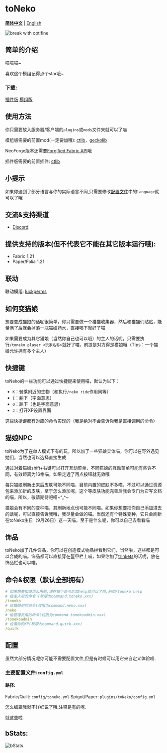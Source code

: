 # toNeko
**[简体中文](README.md)** | [English](README_en.md)

![break with optifine](https://wsrv.nl/?url=https%3A%2F%2Fimages.teamresourceful.com%2Fu%2F8vCLgK.svg&n=-1)
## 简单的介绍
喵喵喵~

喜欢这个模组记得点个star哦~
### 下载:
[插件版](https://modrinth.com/plugin/toneko/)
[模组版](https://modrinth.com/mod/tonekomod/)
## 使用方法
你只需要放入服务器/客户端的`plugins`或`mods`文件夹就可以了喵

模组版需要的前置mod(一定要加哦): [ctlib](https://modrinth.com/mod/ctlibmod)，[geckolib](https://modrinth.com/mod/geckolib)

NeoForge版本还需要[Forgified Fabric API](https://modrinth.com/mod/forgified-fabric-api)哦

插件版需要的前置插件: [ctlib](https://modrinth.com/plugin/ctlib)

## 小提示
如果你遇到了部分语言与你的实际语言不同,只需要修改[配置文件](#配置)中的`language`就可以了哦

## 交流&支持渠道
- [Discord](https://discord.gg/hQ6Mm7wtt4)
## 提供支持的版本(但不代表它不能在其它版本运行哦):
- Fabric 1.21
- Paper/Folia 1.21
## 联动
联动模组: [luckperms](https://luckperms.net/)
## 如何变猫娘
想要变成猫娘的话呢很简单，你只需要做一个猫猫收集器，然后和猫猫们贴贴，能量满了后就会掉落一瓶猫娘药水，直接喝下就好了喵

如果需要成为其它猫娘（当然你自己也可以哦）的主人的话呢，只需要执行`/toneko player <玩家名称>`就好了喵，前提是对方得是猫娘哦（Tips：一个猫娘允许拥有多个主人）
## 快捷键
toNeko的一些功能可以通过快捷键来使用喵，默认为以下：
- `K`：骑乘附近的生物（和执行`/neko ride`作用同等）
- `I`：躺下（字面意思）
- `O`：趴下（也是字面意思）
- `J`：打开XP设置界面

这些快捷键都有对应的命令实现的（我是绝对不会告诉你我是直接调用的命令）
## 猫娘NPC
toNeko为了在单人模式下有的玩，所以加了一些猫娘实体喵，你可以在野外遇见她们，当然也可以选择直接生成

通过对着猫娘shift+右键可以打开互动菜单，不同猫娘的互动菜单可能有些许不同，有效距离为16格喵，如果走远了再点按钮就无效哦

每只猫娘刷新出来后皮肤可能不同喵，目前内置的皮肤不多喵，不过可以通过资源包来添加新的皮肤，至于怎么添加呢，这个等皮肤功能完善后我会专门为它写文档的喵，所以，敬请期待吧喵~^_^~

猫娘会有不同的变种喵，其刷新地点也可能不同喵。如果你想要把你自己添加进去的话呢，可以直接告诉我哦，我尽量会做的喵。当然还有个特殊变种，它只会刷新在toNeko生日（9月26日）这一天喵，至于是什么呢，你可以自己去看看喵
## 饰品
toNeko加了几件饰品，你可以在创造模式物品栏看到它们，当然啦，这些都是可以合成的喵。饰品都可以直接穿在盔甲栏上喵，如果你加了[trinkets](https://modrinth.com/mod/trinkets)的话呢，放在饰品栏也可以喵。
## 命令&权限（默认全部拥有）
```yaml
# 如果想要知道怎么用呢,请在每个命令后加help就可以了哦,例如/toneko help
# 给主人用的命令 (权限为command.toneko.xxx)
/toneko
# 给猫娘用的命令(权限为command.neko.xxx)
/neko
# 给管理员用的命令(权限为command.tonekoadmin.xxx)
/tonekoadmin
# 设置你的XP(权限为command.quirk.xxx)
/quirk
```
## 配置
虽然大部分情况呢你可能不需要配置文件,但是有时候可以用它来自定义体验喵.
### 主要配置文件:`config.yml`
#### 路径:
Fabric/Quilt: `config/toneko.yml`
Spigot/Paper: `plugins/toNeko/config.yml`

怎么编辑我就不详细说了哦,注释是有的呢.


就这些啦.
## bStats:
![bStats](https://bstats.org/signatures/bukkit/toneko.svg)
